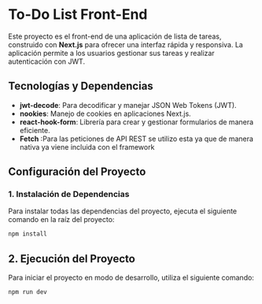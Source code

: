 # To-Do List Front-End

Este proyecto es el front-end de una aplicación de lista de tareas, construido con **Next.js** para ofrecer una interfaz rápida y responsiva. La aplicación permite a los usuarios gestionar sus tareas y realizar autenticación con JWT.

## Tecnologías y Dependencias

- **jwt-decode**: Para decodificar y manejar JSON Web Tokens (JWT).
- **nookies**: Manejo de cookies en aplicaciones Next.js.
- **react-hook-form**: Librería para crear y gestionar formularios de manera eficiente.
- **Fetch** :Para las peticiones de API REST se utilizo esta ya que de manera nativa ya viene incluida con el framework

## Configuración del Proyecto

### 1. Instalación de Dependencias

Para instalar todas las dependencias del proyecto, ejecuta el siguiente comando en la raíz del proyecto:

```bash
npm install
```
## 2. Ejecución del Proyecto
Para iniciar el proyecto en modo de desarrollo, utiliza el siguiente comando:
```bash
npm run dev
```

